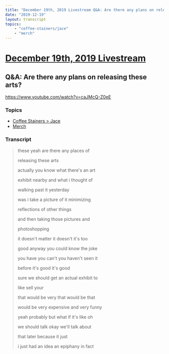 ```yaml
---
title: "December 19th, 2019 Livestream Q&A: Are there any plans on releasing these arts?"
date: "2019-12-19"
layout: transcript
topics:
    - "coffee-stainers/jace"
    - "merch"
---
```

# [December 19th, 2019 Livestream](../2019-12-19.md)
## Q&A: Are there any plans on releasing these arts?
https://www.youtube.com/watch?v=caJMcQ-Z0eE

### Topics
* [Coffee Stainers > Jace](../topics/coffee-stainers/jace.md)
* [Merch](../topics/merch.md)

### Transcript

> these yeah are there any places of
> 
> releasing these arts
> 
> actually you know what there's an art
> 
> exhibit nearby and what i thought of
> 
> walking past it yesterday
> 
> was i take a picture of it minimizing
> 
> reflections of other things
> 
> and then taking those pictures and
> 
> photoshopping
> 
> it doesn't matter it doesn't it's too
> 
> good anyway you could know the joke
> 
> you have you can't you haven't seen it
> 
> before it's good it's good
> 
> sure we should get an actual exhibit to
> 
> like sell your
> 
> that would be very that would be that
> 
> would be very expensive and very funny
> 
> yeah probably but what if it's like oh
> 
> we should talk okay we'll talk about
> 
> that later because it just
> 
> i just had an idea an epiphany in fact
> 
